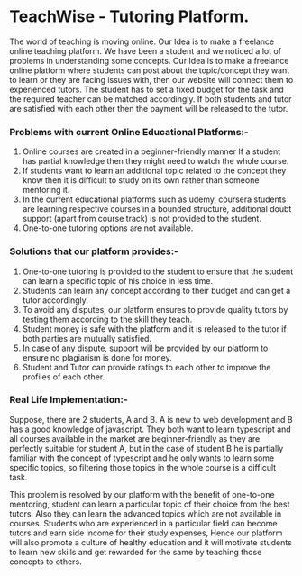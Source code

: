 # TeachWise - Tutoring Platform.

The world of teaching is moving online. Our Idea is to make a freelance online teaching platform. We have been a student and we noticed a lot of problems in understanding some concepts. Our Idea is to make a freelance online platform where students can post about the topic/concept they want to learn or they are facing issues with, then our website will connect them to experienced tutors. The student has to set a fixed budget for the task and the required teacher can be matched accordingly. If both students and tutor are satisfied with each other then the payment will be released to the tutor.

### Problems with current Online Educational Platforms:-
1. Online courses are created in a beginner-friendly manner  If a student has partial knowledge then they might need to watch the whole course.
2. If students want to learn an additional topic related to the concept they know then it is difficult to study on its own rather than someone mentoring it.
3. In the current educational platforms such as udemy, coursera students are learning respective courses in a bounded structure, additional doubt support (apart from course track) is not provided to the student.
4. One-to-one tutoring options are not available.

### Solutions that our platform provides:-
1. One-to-one tutoring is provided to the student to ensure that the student can learn a specific topic of his choice in less time.
2. Students can learn any concept according to their budget and can get a tutor accordingly.
3. To avoid any disputes, our platform ensures to provide quality tutors by testing them according to the skill they teach.
4. Student money is safe with the platform and it is released to the tutor if both parties are mutually satisfied.
5. In case of any dispute, support will be provided by our platform to ensure no plagiarism is done for money.
6. Student and Tutor can provide ratings to each other to improve the profiles of each other.


### Real Life Implementation:-
Suppose, there are 2 students, A and B. A is new to web development and B has a good knowledge of javascript. They both want to learn typescript and all courses available in the market are beginner-friendly as they are perfectly suitable for student A, but in the case of student B he is partially familiar with the concept of typescript and he only wants to learn some specific topics, so filtering those topics in the whole course is a difficult task.

This problem is resolved by our platform with the benefit of one-to-one mentoring, student can learn a particular topic of their choice from the best tutors. Also they can learn the advanced topics which are not available in courses. 
Students who are experienced in a particular field can become tutors and earn side income for their study expenses,
Hence our platform will also promote a culture of healthy education and it will motivate students to learn new skills and get rewarded for the same by teaching those concepts to others.